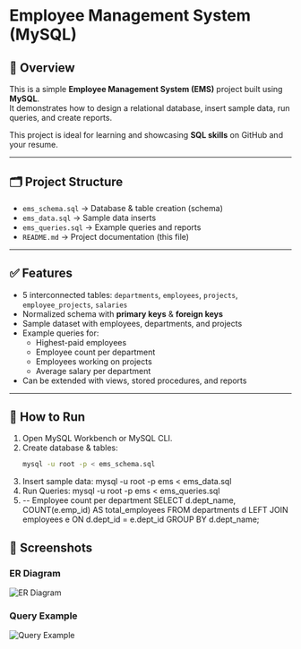 # Employee Management System (MySQL)

## 📌 Overview
This is a simple **Employee Management System (EMS)** project built using **MySQL**.  
It demonstrates how to design a relational database, insert sample data, run queries, and create reports.  

This project is ideal for learning and showcasing **SQL skills** on GitHub and your resume.

---

## 🗂️ Project Structure
- `ems_schema.sql` → Database & table creation (schema)
- `ems_data.sql` → Sample data inserts
- `ems_queries.sql` → Example queries and reports
- `README.md` → Project documentation (this file)

---

## ✅ Features
- 5 interconnected tables: `departments`, `employees`, `projects`, `employee_projects`, `salaries`
- Normalized schema with **primary keys** & **foreign keys**
- Sample dataset with employees, departments, and projects
- Example queries for:
  - Highest-paid employees
  - Employee count per department
  - Employees working on projects
  - Average salary per department
- Can be extended with views, stored procedures, and reports

---

## 🚀 How to Run
1. Open MySQL Workbench or MySQL CLI.
2. Create database & tables:
   ```bash
   mysql -u root -p < ems_schema.sql
3. Insert sample data:
   mysql -u root -p ems < ems_data.sql
4. Run Queries:
   mysql -u root -p ems < ems_queries.sql
5. -- Employee count per department
     SELECT d.dept_name, COUNT(e.emp_id) AS total_employees
     FROM departments d
     LEFT JOIN employees e ON d.dept_id = e.dept_id
     GROUP BY d.dept_name;

## 📸 Screenshots

### ER Diagram
![ER Diagram](screenshots/ER_Diagram.png)

### Query Example
![Query Example](screenshots/query-example.png)
